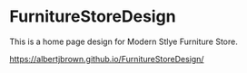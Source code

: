 # FurnitureStoreDesign
This is a home page design for Modern Stlye Furniture Store.

https://albertjbrown.github.io/FurnitureStoreDesign/
